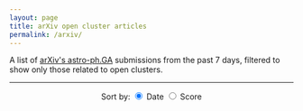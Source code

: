 ```yaml
---
layout: page
title: arXiv open cluster articles
permalink: /arxiv/
---
```


A list of [arXiv's astro-ph.GA](https://arxiv.org/list/astro-ph.GA/new) submissions from the past 7 days, 
<span class="hover-text" data-hover="A simple filter is applied to each submission
adding a score associated to certain keywords like 'open cluster'.">filtered</span>
to show only those related to open clusters.



---


<html lang="en">
  <body>
    <center>
    <div id="arxivsort"> Sort by:
      <label><input type="radio" name="sort" value="updated" checked> Date</label>
      <label><input type="radio" name="sort" value="score"> Score</label>
    </div>
    </center>
    <br>
    <!-- Load articles -->
    <ul id="papers"></ul>
    <script defer src="{{ site.baseurl }}/scripts/parse-arxiv.js"></script>
  </body>
</html>

